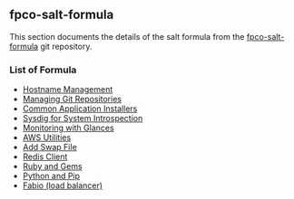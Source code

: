 ## fpco-salt-formula

This section documents the details of the salt formula from the
[fpco-salt-formula](https://github.com/fpco/fpco-salt-formula) git repository.


### List of Formula

* [Hostname Management](hostname)
* [Managing Git Repositories](git)
* [Common Application Installers](apps)
* [Sysdig for System Introspection](sysdig)
* [Monitoring with Glances](glances)
* [AWS Utilities](aws)
* [Add Swap File](swap)
* [Redis Client](redis-client)
* [Ruby and Gems](ruby)
* [Python and Pip](python)
* [Fabio (load balancer)](fabio)
